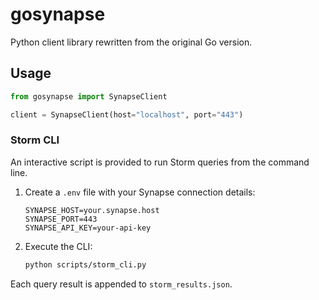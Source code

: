 # gosynapse

Python client library rewritten from the original Go version.

## Usage

```python
from gosynapse import SynapseClient

client = SynapseClient(host="localhost", port="443")
```

### Storm CLI

An interactive script is provided to run Storm queries from the command line.

1. Create a `.env` file with your Synapse connection details:

   ```
   SYNAPSE_HOST=your.synapse.host
   SYNAPSE_PORT=443
   SYNAPSE_API_KEY=your-api-key
   ```

2. Execute the CLI:

   ```bash
   python scripts/storm_cli.py
   ```

Each query result is appended to `storm_results.json`.
